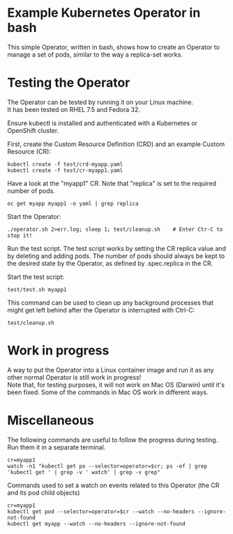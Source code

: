 # Example Kubernetes Operator in bash

This simple Operator, written in bash, shows how to create an Operator to manage a set of pods, similar to the way a replica-set works.   

# Testing the Operator

The Operator can be tested by running it on your Linux machine.  
It has been tested on RHEL 7.5 and Fedora 32. 

Ensure kubectl is installed and authenticated with a Kubernetes or OpenShift cluster.

First, create the Custom Resource Definition (CRD) and an example Custom Resource (CR):

```
kubectl create -f test/crd-myapp.yaml
kubectl create -f test/cr-myapp1.yaml
```

Have a look at the "myapp1" CR.  Note that "replica" is set to the required number of pods.

```
oc get myapp myapp1 -o yaml | grep replica
```

Start the Operator:

```
./operator.sh 2>err.log; sleep 1; test/cleanup.sh    # Enter Ctr-C to stop it!
```

Run the test script.  The test script works by setting the CR replica value and by deleting and adding pods.  The number of pods should always be kept to the desired state by the Operator, as defined by .spec.replica in the CR.

Start the test script:

```
test/test.sh myapp1
```

This command can be used to clean up any background processes that might get left behind after the Operator is interrupted with Ctrl-C:

```
test/cleanup.sh
```

# Work in progress

A way to put the Operator into a Linux container image and run it as any other normal Operator is still work in progress!  
Note that, for testing purposes, it will not work on Mac OS (Darwin) until it's been fixed. Some of the commands in Mac OS work in different ways. 

# Miscellaneous

The following commands are useful to follow the progress during testing.  Run them it in a separate terminal. 

```
cr=myapp1
watch -n1 "kubectl get po --selector=operator=$cr; ps -ef | grep 'kubectl get ' | grep -v ' watch' | grep -v grep"
```

Commands used to set a watch on events related to this Operator (the CR and its pod child objects)

```
cr=myapp1
kubectl get pod --selector=operator=$cr --watch --no-headers --ignore-not-found
kubectl get myapp --watch --no-headers --ignore-not-found
```


